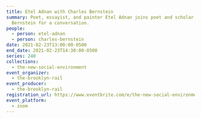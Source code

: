 ```yaml
---
title: Etel Adnan with Charles Bernstein
summary: Poet, essayist, and painter Etel Adnan joins poet and scholar Charles
  Bernstein for a conversation.
people:
  - person: etel-adnan
  - person: charles-bernstein
date: 2021-02-23T13:00:00-0500
end_date: 2021-02-23T14:30:00-0500
series: 240
collections:
  - the-new-social-environment
event_organizer:
  - the-brooklyn-rail
event_producer:
  - the-brooklyn-rail
registration_url: https://www.eventbrite.com/e/the-new-social-environment-240-etel-adnan-with-charles-bernstein-tickets-141858766389
event_platform:
  - zoom
---
```

